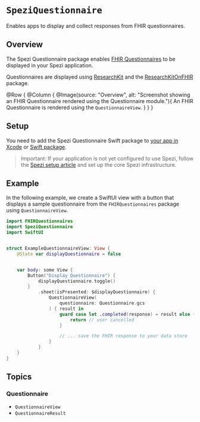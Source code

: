 # ``SpeziQuestionnaire``

<!--
#
# This source file is part of the Stanford Spezi open source project
#
# SPDX-FileCopyrightText: 2023 Stanford University and the project authors (see CONTRIBUTORS.md)
#
# SPDX-License-Identifier: MIT
#       
-->

Enables apps to display and collect responses from FHIR questionnaires.

## Overview

The Spezi Questionnaire package enables [FHIR Questionnaires](http://hl7.org/fhir/R4/questionnaire.html) to be displayed in your Spezi application.

Questionnaires are displayed using [ResearchKit](https://github.com/ResearchKit/ResearchKit) and the [ResearchKitOnFHIR](https://github.com/StanfordBDHG/ResearchKitOnFHIR) package.

@Row {
    @Column {
        @Image(source: "Overview", alt: "Screenshot showing an FHIR Questionnaire rendered using the Questionnaire module."){
            An FHIR Questionnaire is rendered using the ``QuestionnaireView``.
        }
    }
}
            
## Setup

You need to add the Spezi Questionnaire Swift package to
[your app in Xcode](https://developer.apple.com/documentation/xcode/adding-package-dependencies-to-your-app#) or
[Swift package](https://developer.apple.com/documentation/xcode/creating-a-standalone-swift-package-with-xcode#Add-a-dependency-on-another-Swift-package).

> Important: If your application is not yet configured to use Spezi, follow the [Spezi setup article](https://swiftpackageindex.com/stanfordspezi/spezi/documentation/spezi/initial-setup) and set up the core Spezi infrastructure.

## Example

In the following example, we create a SwiftUI view with a button that displays a sample questionnaire from the `FHIRQuestionnaires` package using ``QuestionnaireView``.

```swift
import FHIRQuestionnaires
import SpeziQuestionnaire
import SwiftUI


struct ExampleQuestionnaireView: View {
    @State var displayQuestionnaire = false


    var body: some View {
        Button("Display Questionnaire") {
            displayQuestionnaire.toggle()
        }
            .sheet(isPresented: $displayQuestionnaire) {
                QuestionnaireView(
                    questionnaire: Questionnaire.gcs
                ) { result in
                    guard case let .completed(response) = result else {
                        return // user cancelled
                    }

                    // ... save the FHIR response to your data store
                }
            }
    }
}
```

## Topics

### Questionnaire

- ``QuestionnaireView``
- ``QuestionnaireResult``
            
